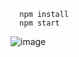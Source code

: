 ```
  npm install
  npm start
```

![image](https://user-images.githubusercontent.com/2653167/67598285-64013a80-f72a-11e9-916b-491687d3b6ca.png)
